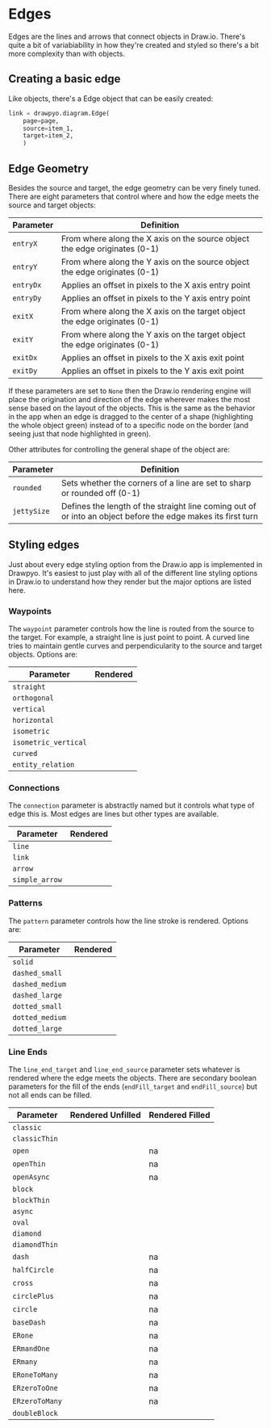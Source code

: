 # Edges

Edges are the lines and arrows that connect objects in Draw.io. There's quite a bit of variabiability in how they're created and styled so there's a bit more complexity than with objects.

## Creating a basic edge

Like objects, there's a Edge object that can be easily created:

```python
link = drawpyo.diagram.Edge(
    page=page,
    source=item_1,
    target=item_2,
    )
```

## Edge Geometry

Besides the source and target, the edge geometry can be very finely tuned. There are eight parameters that control where and how the edge meets the source and target objects:

| Parameter | Definition                                                                 |
| --------- | -------------------------------------------------------------------------- |
| `entryX`  | From where along the X axis on the source object the edge originates (0-1) |
| `entryY`  | From where along the Y axis on the source object the edge originates (0-1) |
| `entryDx` | Applies an offset in pixels to the X axis entry point                      |
| `entryDy` | Applies an offset in pixels to the Y axis entry point                      |
| `exitX`   | From where along the X axis on the target object the edge originates (0-1) |
| `exitY`   | From where along the Y axis on the target object the edge originates (0-1) |
| `exitDx`  | Applies an offset in pixels to the X axis exit point                       |
| `exitDy`  | Applies an offset in pixels to the Y axis exit point                       |

If these parameters are set to `None` then the Draw.io rendering engine will place the origination and direction of the edge wherever makes the most sense based on the layout of the objects. This is the same as the behavior in the app when an edge is dragged to the center of a shape (highlighting the whole object green) instead of to a specific node on the border (and seeing just that node highlighted in green).

Other attributes for controlling the general shape of the object are:

| Parameter   | Definition                                                                                                   |
| ----------- | ------------------------------------------------------------------------------------------------------------ |
| `rounded`   | Sets whether the corners of a line are set to sharp or rounded off (0-1)                                     |
| `jettySize` | Defines the length of the straight line coming out of or into an object before the edge makes its first turn |

## Styling edges

Just about every edge styling option from the Draw.io app is implemented in Drawpyo. It's easiest to just play with all of the different line styling options in Draw.io to understand how they render but the major options are listed here.

### Waypoints

The `waypoint` parameter controls how the line is routed from the source to the target. For example, a straight line is just point to point. A curved line tries to maintain gentle curves and perpendicularity to the source and target objects. Options are:

| Parameter            | Rendered |
| -------------------- | -------- |
| `straight`           |          |
| `orthogonal`         |          |
| `vertical`           |          |
| `horizontal`         |          |
| `isometric`          |          |
| `isometric_vertical` |          |
| `curved`             |          |
| `entity_relation`    |          |

### Connections

The `connection` parameter is abstractly named but it controls what type of edge this is. Most edges are lines but other types are available.

| Parameter      | Rendered |
| -------------- | -------- |
| `line`         |          |
| `link`         |          |
| `arrow`        |          |
| `simple_arrow` |          |

### Patterns

The `pattern` parameter controls how the line stroke is rendered. Options are:

| Parameter       | Rendered |
| --------------- | -------- |
| `solid`         |          |
| `dashed_small`  |          |
| `dashed_medium` |          |
| `dashed_large`  |          |
| `dotted_small`  |          |
| `dotted_medium` |          |
| `dotted_large`  |          |

### Line Ends

The `line_end_target` and `line_end_source` parameter sets whatever is rendered where the edge meets the objects. There are secondary boolean parameters for the fill of the ends (`endFill_target` and `endFill_source`) but not all ends can be filled.

| Parameter      | Rendered Unfilled | Rendered Filled |
| -------------- | ----------------- | --------------- |
| `classic`      |                   |                 |
| `classicThin`  |                   |                 |
| `open`         |                   | na              |
| `openThin`     |                   | na              |
| `openAsync`    |                   | na              |
| `block`        |                   |                 |
| `blockThin`    |                   |                 |
| `async`        |                   |                 |
| `oval`         |                   |                 |
| `diamond`      |                   |                 |
| `diamondThin`  |                   |                 |
| `dash`         |                   | na              |
| `halfCircle`   |                   | na              |
| `cross`        |                   | na              |
| `circlePlus`   |                   | na              |
| `circle`       |                   | na              |
| `baseDash`     |                   | na              |
| `ERone`        |                   | na              |
| `ERmandOne`    |                   | na              |
| `ERmany`       |                   | na              |
| `ERoneToMany`  |                   | na              |
| `ERzeroToOne`  |                   | na              |
| `ERzeroToMany` |                   | na              |
| `doubleBlock`  |                   |                 |
